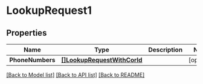 # LookupRequest1

## Properties

Name | Type | Description | Notes
------------ | ------------- | ------------- | -------------
**PhoneNumbers** | [**[]LookupRequestWithCorId**](LookupRequestWithCorId.md) |  |[optional] 

[[Back to Model list]](../README.md#documentation-for-models) [[Back to API list]](../README.md#documentation-for-api-endpoints) [[Back to README]](../README.md)


